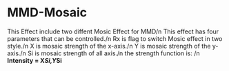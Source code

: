 # MMD-Mosaic
This Effect include two diffent Mosic Effect for MMD/n
This effect has four parameters that can be controlled./n
Rx is flag to switch Mosic effect in two style./n
X is mosaic strength of the x-axis./n
Y is mosaic strength of the y-axis./n
Si is mosaic strength of all axis./n
the strength function is: /n
**Intensity = X*Si,Y*Si**